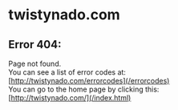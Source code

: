 # twistynado.com
## Error 404:
Page not found.  
You can see a list of error codes at:  
[http://twistynado.com/errorcodes](/errorcodes)  
You can go to the home page by clicking this:  
[http://twistynado.com/](/index.html)
